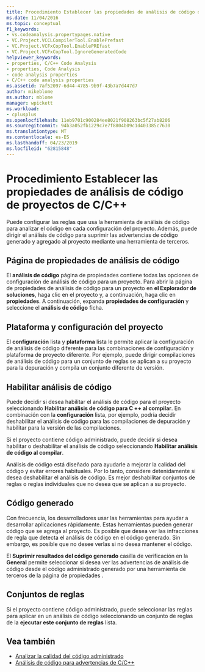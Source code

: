 ```yaml
---
title: Procedimiento Establecer las propiedades de análisis de código de proyectos de C/C++
ms.date: 11/04/2016
ms.topic: conceptual
f1_keywords:
- vs.codeanalysis.propertypages.native
- VC.Project.VCCLCompilerTool.EnablePrefast
- VC.Project.VCFxCopTool.EnablePREfast
- VC.Project.VCFxCopTool.IgnoreGeneratedCode
helpviewer_keywords:
- properties, C/C++ Code Analysis
- properties, Code Analysis
- code analysis properties
- C/C++ code analysis properties
ms.assetid: 7af52097-6d44-4785-9b9f-43b7a7d447d7
author: mikeblome
ms.author: mblome
manager: wpickett
ms.workload:
- cplusplus
ms.openlocfilehash: 11eb9701c900284ee8021f908263bc5f27ab8206
ms.sourcegitcommit: 94b3a052fb1229c7e7f8804b09c1d403385c7630
ms.translationtype: MT
ms.contentlocale: es-ES
ms.lasthandoff: 04/23/2019
ms.locfileid: "62815848"
---
```

# <a name="how-to-set-code-analysis-properties-for-cc-projects"></a>Procedimiento Establecer las propiedades de análisis de código de proyectos de C/C++
Puede configurar las reglas que usa la herramienta de análisis de código para analizar el código en cada configuración del proyecto. Además, puede dirigir el análisis de código para suprimir las advertencias de código generado y agregado al proyecto mediante una herramienta de terceros.

## <a name="code-analysis-property-page"></a>Página de propiedades de análisis de código
 El **análisis de código** página de propiedades contiene todas las opciones de configuración de análisis de código para un proyecto. Para abrir la página de propiedades de análisis de código para un proyecto en **el Explorador de soluciones**, haga clic en el proyecto y, a continuación, haga clic en **propiedades**. A continuación, expanda **propiedades de configuración** y seleccione el **análisis de código** ficha.

## <a name="project-configuration-and-platform"></a>Plataforma y configuración del proyecto
 El **configuración** lista y **plataforma** lista le permite aplicar la configuración de análisis de código diferente para las combinaciones de configuración y plataforma de proyecto diferente. Por ejemplo, puede dirigir compilaciones de análisis de código para un conjunto de reglas se aplican a su proyecto para la depuración y compila un conjunto diferente de versión.

## <a name="enabling-code-analysis"></a>Habilitar análisis de código
 Puede decidir si desea habilitar el análisis de código para el proyecto seleccionando **Habilitar análisis de código para C ++ al compilar**. En combinación con la **configuración** lista, por ejemplo, podría decidir deshabilitar el análisis de código para las compilaciones de depuración y habilitar para la versión de las compilaciones.

 Si el proyecto contiene código administrado, puede decidir si desea habilitar o deshabilitar el análisis de código seleccionando **Habilitar análisis de código al compilar**.

 Análisis de código está diseñado para ayudarle a mejorar la calidad del código y evitar errores habituales. Por lo tanto, considere detenidamente si desea deshabilitar el análisis de código. Es mejor deshabilitar conjuntos de reglas o reglas individuales que no desea que se aplican a su proyecto.

## <a name="generated-code"></a>Código generado
 Con frecuencia, los desarrolladores usar las herramientas para ayudar a desarrollar aplicaciones rápidamente. Estas herramientas pueden generar código que se agrega al proyecto. Es posible que desea ver las infracciones de regla que detecta el análisis de código en el código generado. Sin embargo, es posible que no desee verlas si no desea mantener el código.

 El **Suprimir resultados del código generado** casilla de verificación en la **General** permite seleccionar si desea ver las advertencias de análisis de código desde el código administrado generado por una herramienta de terceros de la página de propiedades .

## <a name="rule-sets"></a>Conjuntos de reglas
 Si el proyecto contiene código administrado, puede seleccionar las reglas para aplicar en un análisis de código seleccionando un conjunto de reglas de la **ejecutar este conjunto de reglas** lista.

## <a name="see-also"></a>Vea también

- [Analizar la calidad del código administrado](../code-quality/code-analysis-for-managed-code-overview.md)
- [Análisis de código para advertencias de C/C++](../code-quality/code-analysis-for-c-cpp-warnings.md)